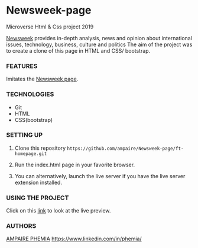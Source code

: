 ﻿# Newsweek-page
Microverse Html &amp; Css project 2019

[Newsweek](https://www.newsweek.com/) provides in-depth analysis, news and opinion about international issues, technology, business, culture and politics
The aim of the project was to create a clone of this page in HTML and CSS/ bootstrap. 

### FEATURES
Imitates the [Newsweek page](https://www.newsweek.com/).


### TECHNOLOGIES
- Git
- HTML
- CSS(bootstrap)


### SETTING UP
1. Clone this repository
    ``https://github.com/ampaire/Newsweek-page/ft-homepage.git``

2. Run the index.html page in your favorite browser.

3. You can alternatively, launch the live server if you have the live server extension installed.

### USING THE PROJECT
Click on this [link](https://raw.githack.com/ampaire/Newsweek-page/ft-homepage/index.html)  to look at the live preview.

### AUTHORS
[AMPAIRE PHEMIA](https://github.com/ampaire)
https://www.linkedin.com/in/phemia/